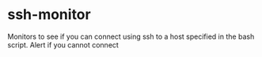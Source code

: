 # ssh-monitor
Monitors to see if you can connect using ssh to a host specified in the bash script. Alert if you cannot connect
